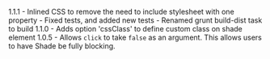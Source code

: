 1.1.1
    - Inlined CSS to remove the need to include stylesheet with one property
    - Fixed tests, and added new tests
    - Renamed grunt build-dist task to build
1.1.0
    - Adds option 'cssClass' to define custom class on shade element
1.0.5
    - Allows `click` to take `false` as an argument. This allows users to have Shade be fully blocking.
